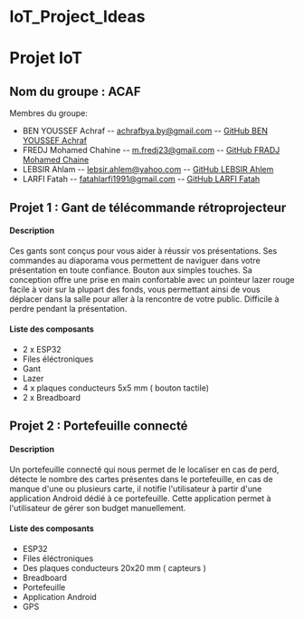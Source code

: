 # IoT_Project_Ideas
# Projet IoT

## Nom du groupe : ACAF
 Membres du groupe:
* BEN YOUSSEF Achraf -- achrafbya.by@gmail.com -- [GitHub BEN YOUSSEF Achraf](https://github.com/BYAchraf)
* FREDJ Mohamed Chahine -- m.fredj23@gmail.com -- [GitHub FRADJ Mohamed Chaine](https://github.com/chahine202)
* LEBSIR Ahlam -- lebsir.ahlem@yahoo.com -- [GitHub LEBSIR Ahlem](https://github.com/LEBSIRAHLAM)
* LARFI Fatah -- fatahlarfi1991@gmail.com -- [GitHub LARFI Fatah](https://github.com/larfifatah)

## Projet 1 : Gant de télécommande rétroprojecteur

#### Description
Ces gants sont conçus pour vous aider à réussir vos présentations. Ses commandes au diaporama vous permettent de naviguer dans votre présentation en toute confiance. Bouton aux simples touches. Sa conception offre une prise en main confortable avec un pointeur lazer rouge facile à voir sur la plupart des fonds, vous permettant ainsi de vous déplacer dans la salle pour aller à la rencontre de votre public. Difficile à perdre pendant la présentation.

#### Liste des composants
* 2 x ESP32
* Files éléctroniques
* Gant 
* Lazer
* 4 x plaques conducteurs 5x5 mm ( bouton tactile)
* 2 x Breadboard

## Projet 2 : Portefeuille connecté

#### Description
Un portefeuille connecté qui nous permet de le localiser en cas de perd, détecte le nombre des cartes présentes dans le portefeuille, en cas de manque d'une ou plusieurs carte, il notifie l'utilisateur à partir d'une application Android dédié à ce portefeuille. Cette application permet à l'utilisateur de gérer son budget manuellement.

#### Liste des composants
* ESP32
* Files éléctroniques
* Des plaques conducteurs 20x20 mm ( capteurs )
* Breadboard
* Portefeuille
* Application Android
* GPS
